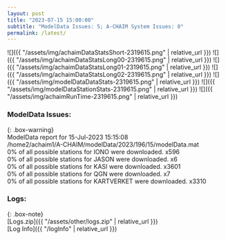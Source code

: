 ```yaml
---
layout: post
title: "2023-07-15 15:00:00"
subtitle: "ModelData Issues: 5; A-CHAIM System Issues: 0"
permalink: /latest/
---
```


![]({{ "/assets/img/achaimDataStatsShort-2319615.png" | relative_url }})
![]({{ "/assets/img/achaimDataStatsLong00-2319615.png" | relative_url }})
![]({{ "/assets/img/achaimDataStatsLong01-2319615.png" | relative_url }})
![]({{ "/assets/img/achaimDataStatsLong02-2319615.png" | relative_url }})
![]({{ "/assets/img/modelDataDataStats-2319615.png" | relative_url }})
![]({{ "/assets/img/modelDataStationStats-2319615.png" | relative_url }})
![]({{ "/assets/img/achaimRunTime-2319615.png" | relative_url }})


### ModelData Issues:  
  
{: .box-warning}  
 ModelData report for 15-Jul-2023 15:15:08   
 /home2/achaim1/A-CHAIM/modelData/2023/196/15/modelData.mat   
 0% of all possible stations for IONO were downloaded. x596   
 0% of all possible stations for JASON were downloaded. x6   
 0% of all possible stations for KASI were downloaded. x3601   
 0% of all possible stations for QGN were downloaded. x7   
 0% of all possible stations for KARTVERKET were downloaded. x3310   
  


### Logs:  
  
{: .box-note}  
[Logs.zip]({{ "/assets/other/logs.zip" | relative_url }})  
[Log Info]({{ "/logInfo" | relative_url }})  
